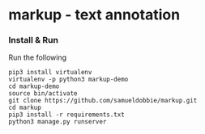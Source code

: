 # markup - text annotation

### Install & Run

Run the following
```
pip3 install virtualenv
virtualenv -p python3 markup-demo
cd markup-demo
source bin/activate
git clone https://github.com/samueldobbie/markup.git
cd markup
pip3 install -r requirements.txt
python3 manage.py runserver
```


